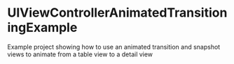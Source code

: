 UIViewControllerAnimatedTransitioningExample
============================================

Example project showing how to use an animated transition and snapshot views to animate from a table view to a detail view
